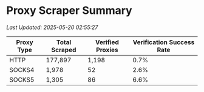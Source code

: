 # Proxy Scraper Summary

_Last Updated: 2025-05-20 02:55:27_

| Proxy Type | Total Scraped | Verified Proxies | Verification Success Rate |
|------------|--------------|------------------|--------------------------|
| HTTP | 177,897 | 1,198 | 0.7% |
| SOCKS4 | 1,978 | 52 | 2.6% |
| SOCKS5 | 1,305 | 86 | 6.6% |
